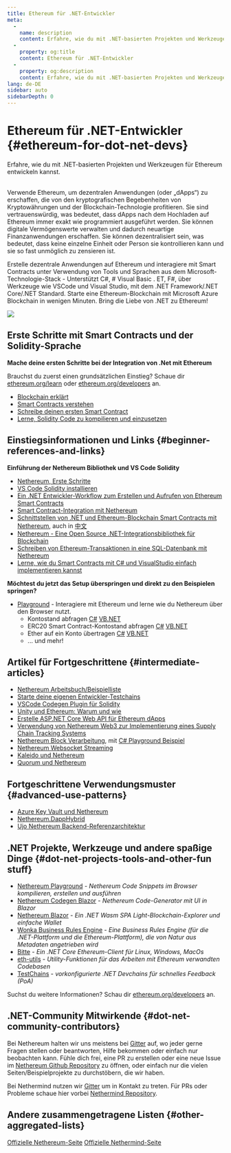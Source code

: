 ```yaml
---
title: Ethereum für .NET-Entwickler
meta:
  - 
    name: description
    content: Erfahre, wie du mit .NET-basierten Projekten und Werkzeugen für Ethereum entwickeln kannst
  - 
    property: og:title
    content: Ethereum für .NET-Entwickler
  - 
    property: og:description
    content: Erfahre, wie du mit .NET-basierten Projekten und Werkzeugen für Ethereum entwickeln kannst
lang: de-DE
sidebar: auto
sidebarDepth: 0
---
```


# Ethereum für .NET-Entwickler {#ethereum-for-dot-net-devs}

<div class="featured">Erfahre, wie du mit .NET-basierten Projekten und Werkzeugen für Ethereum entwickeln kannst.</div><br>

Verwende Ethereum, um dezentralen Anwendungen (oder „dApps“) zu erschaffen, die von den kryptografischen Begebenheiten von Kryptowährungen und der Blockchain-Technologie profitieren. Sie sind vertrauenswürdig, was bedeutet, dass dApps nach dem Hochladen auf Ethereum immer exakt wie programmiert ausgeführt werden. Sie können digitale Vermögenswerte verwalten und dadurch neuartige Finanzanwendungen erschaffen. Sie können dezentralisiert sein, was bedeutet, dass keine einzelne Einheit oder Person sie kontrollieren kann und sie so fast unmöglich zu zensieren ist.

Erstelle dezentrale Anwendungen auf Ethereum und interagiere mit Smart Contracts unter Verwendung von Tools und Sprachen aus dem Microsoft-Technologie-Stack - Unterstützt C#, # Visual Basic . ET, F#, über Werkzeuge wie VSCode und Visual Studio, mit dem .NET Framework/.NET Core/.NET Standard. Starte eine Ethereum-Blockchain mit Microsoft Azure Blockchain in wenigen Minuten. Bring die Liebe von .NET zu Ethereum!


<img src="https://raw.githubusercontent.com/Nethereum/Nethereum/master/logos/logo192x192t.png" />

## Erste Schritte mit Smart Contracts und der Solidity-Sprache

**Mache deine ersten Schritte bei der Integration von .Net mit Ethereum**

Brauchst du zuerst einen grundsätzlichen Einstieg? Schaue dir [ethereum.org/learn](/learn/) oder [ethereum.org/developers](/developers/) an.

- [Blockchain erklärt](https://kauri.io/article/d55684513211466da7f8cc03987607d5/blockchain-explained)
- [Smart Contracts verstehen](https://kauri.io/article/e4f66c6079e74a4a9b532148d3158188/ethereum-101-part-5-the-smart-contract)
- [Schreibe deinen ersten Smart Contract](https://kauri.io/article/124b7db1d0cf4f47b414f8b13c9d66e2/remix-ide-your-first-smart-contract)
- [Lerne, Solidity Code zu kompilieren und einzusetzen](https://kauri.io/article/973c5f54c4434bb1b0160cff8c695369/understanding-smart-contract-compilation-and-deployment)

## Einstiegsinformationen und Links {#beginner-references-and-links}

**Einführung der Nethereum Bibliothek und VS Code Solidity**

- [Nethereum, Erste Schritte](https://docs.nethereum.com/en/latest/getting-started/)
- [VS Code Solidity installieren](https://marketplace.visualstudio.com/items?itemName=JuanBlanco.solidity)
- [Ein .NET Entwickler-Workflow zum Erstellen und Aufrufen von Ethereum Smart Contracts](https://medium.com/coinmonks/a-net-developers-workflow-for-creating-and-calling-ethereum-smart-contracts-44714f191db2)
- [Smart Contract-Integration mit Nethereum](https://kauri.io/article/b54334b0695342c1bbe161c4c4467b50/smart-contracts-integration-with-nethereum)
- [Schnittstellen von .NET und Ethereum-Blockchain Smart Contracts mit Nethereum](https://medium.com/my-blockchain-development-daily-journey/interfacing-net-and-ethereum-blockchain-smart-contracts-with-nethereum-2fa3729ac933), auch in [中文<unk>](https://medium.com/my-blockchain-development-daily-journey/%E4%BD%BF%E7%94%A8nethereum%E9%80%A3%E6%8E%A5-net%E5%92%8C%E4%BB%A5%E5%A4%AA%E7%B6%B2%E5%8D%80%E5%A1%8A%E9%8F%88%E6%99%BA%E8%83%BD%E5%90%88%E7%B4%84-4a96d35ad1e1)
- [Nethereum - Eine Open Source .NET-Integrationsbibliothek für Blockchain](https://kauri.io/article/d15dfd4903f149cdb84b3ce666103b52/v1/nethereum-an-open-source-.net-integration-library-for-blockchain)
- [Schreiben von Ethereum-Transaktionen in eine SQL-Datenbank mit Nethereum](https://medium.com/coinmonks/writing-ethereum-transactions-to-sql-database-using-nethereum-fd94e0e4fa36)
- [Lerne, wie du Smart Contracts mit C# und VisualStudio einfach implementieren kannst](https://koukia.ca/deploy-ethereum-smart-contracts-using-c-and-visualstudio-5be188ae928c) <br>

**Möchtest du jetzt das Setup überspringen und direkt zu den Beispielen springen?**
- [Playground](http://playground.nethereum.com/) - Interagiere mit Ethereum und lerne wie du Nethereum über den Browser nutzt.
  - Kontostand abfragen [C#](http://playground.nethereum.com/csharp/id/1001) [VB.NET](http://playground.nethereum.com/vb/id/2001)
  - ERC20 Smart Contract-Kontostand abfragen [C#](http://playground.nethereum.com/csharp/id/1005) [VB.NET](http://playground.nethereum.com/vb/id/2004)
  - Ether auf ein Konto übertragen [C#](http://playground.nethereum.com/csharp/id/1003) [VB.NET](http://playground.nethereum.com/vb/id/2003)
  - ... und mehr!


## Artikel für Fortgeschrittene {#intermediate-articles}

- [Nethereum Arbeitsbuch/Beispielliste](http://docs.nethereum.com/en/latest/Nethereum.Workbooks/docs/)
- [Starte deine eigenen Entwickler-Testchains](https://github.com/Nethereum/Testchains)
- [VSCode Codegen Plugin für Solidity](https://docs.nethereum.com/en/latest/nethereum-codegen-vscodesolidity/)
- [Unity und Ethereum: Warum und wie](https://www.raywenderlich.com/5509-unity-and-ethereum-why-and-how)
- [Erstelle ASP.NET Core Web API für Ethereum dApps](https://tech-mint.com/create-asp-net-core-web-api-for-ethereum-dapps/)
- [Verwendung von Nethereum Web3 zur Implementierung eines Supply Chain Tracking Systems](http://blog.pomiager.com/post/using-nethereum-web3-to-implement-a-supply-chain-traking-system4)
- [Nethereum Block Verarbeitung](https://nethereum.readthedocs.io/en/latest/nethereum-block-processing-detail/), mit [C# Playground Beispiel](http://playground.nethereum.com/csharp/id/1025)
- [Nethereum Websocket Streaming](https://nethereum.readthedocs.io/en/latest/nethereum-subscriptions-streaming/)
- [Kaleido und Nethereum](https://kaleido.io/kaleido-and-nethereum/)
- [Quorum und Nethereum](https://github.com/Nethereum/Nethereum/blob/master/src/Nethereum.Quorum/README.md)


## Fortgeschrittene Verwendungsmuster {#advanced-use-patterns}

- [Azure Key Vault und Nethereum](https://github.com/Azure-Samples/bc-community-samples/tree/master/akv-nethereum)
- [Nethereum.DappHybrid](https://github.com/Nethereum/Nethereum.DappHybrid)
- [Ujo Nethereum Backend-Referenzarchitektur](https://docs.nethereum.com/en/latest/nethereum-ujo-backend-sample/)

## .NET Projekte, Werkzeuge und andere spaßige Dinge {#dot-net-projects-tools-and-other-fun stuff}

- [Nethereum Playground](http://playground.nethereum.com/) - *Nethereum Code Snippets im Browser kompilieren, erstellen und ausführen*
- [Nethereum Codegen Blazor](https://github.com/Nethereum/Nethereum.CodeGen.Blazor) - *Nethereum Code-Generator mit UI in Blazor*
- [Nethereum Blazor](https://github.com/Nethereum/NethereumBlazor) - *Ein .NET Wasm SPA Light-Blockchain-Explorer und einfache Wallet*
- [Wonka Business Rules Engine](https://docs.nethereum.com/en/latest/wonka/) - *Eine Business Rules Engine (für die .NET-Plattform und die Ethereum-Plattform), die von Natur aus Metadaten angetrieben wird*
- [Bitte](https://github.com/NethermindEth/nethermind) - *Ein .NET Core Ethereum-Client für Linux, Windows, MacOs*
- [eth-utils](https://github.com/ethereum/eth-utils/) - *Utility-Funktionen für das Arbeiten mit Ethereum verwandten Codebasen*
- [TestChains](https://github.com/Nethereum/TestChains) - *vorkonfigurierte .NET Devchains für schnelles Feedback (PoA)*

Suchst du weitere Informationen? Schau dir [ethereum.org/developers](/developers/) an.

## .NET-Community Mitwirkende {#dot-net-community-contributors}

Bei Nethereum halten wir uns meistens bei [Gitter](https://gitter.im/Nethereum/Nethereum) auf, wo jeder gerne Fragen stellen oder beantworten, Hilfe bekommen oder einfach nur beobachten kann. Fühle dich frei, eine PR zu erstellen oder eine neue Issue im [Nethereum Github Repository](https://github.com/Nethereum) zu öffnen, oder einfach nur die vielen Seiten/Beispielprojekte zu durchstöbern, die wir haben.

Bei Nethermind nutzen wir [Gitter](https://gitter.im/nethermindeth/nethermind) um in Kontakt zu treten. Für PRs oder Probleme schaue hier vorbei [Nethermind Repository](https://github.com/NethermindEth/nethermind).


## Andere zusammengetragene Listen {#other-aggregated-lists}

[Offizielle Nethereum-Seite](https://nethereum.com/) [Offizielle Nethermind-Seite](https://nethermind.io/)